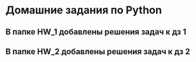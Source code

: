 # Домашние задания по Python

## В папке HW_1 добавлены решения задач к дз 1

## В папке HW_2 добавлены решения задач к дз 2
